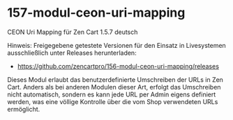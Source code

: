 # 157-modul-ceon-uri-mapping
CEON Uri Mapping für Zen Cart 1.5.7 deutsch

Hinweis: 
Freigegebene getestete Versionen für den Einsatz in Livesystemen ausschließlich unter Releases herunterladen:
* https://github.com/zencartpro/156-modul-ceon-uri-mapping/releases

Dieses Modul erlaubt das benutzerdefinierte Umschreiben der URLs in Zen Cart.
Anders als bei anderen Modulen dieser Art, erfolgt das Umschreiben nicht automatisch, sondern es kann jede URL per Admin eigens definiert werden, was eine völlige Kontrolle über die vom Shop verwendeten URLs ermöglicht.
